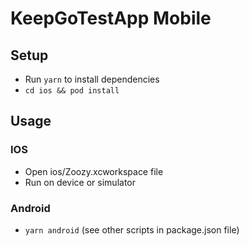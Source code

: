 # KeepGoTestApp Mobile

## Setup

- Run `yarn` to install dependencies
- `cd ios && pod install`

## Usage

### IOS

- Open ios/Zoozy.xcworkspace file
- Run on device or simulator

### Android

- `yarn android` (see other scripts in package.json file)
